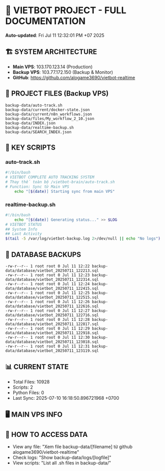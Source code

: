 # 🤖 VIETBOT PROJECT - FULL DOCUMENTATION
**Auto-updated**: Fri Jul 11 12:32:01 PM +07 2025

## 🏗️ SYSTEM ARCHITECTURE
- **Main VPS**: 103.170.123.14 (Production)
- **Backup VPS**: 103.77.172.150 (Backup & Monitor)
- **GitHub**: https://github.com/alogame3690/vietbot-realtime

## 📁 PROJECT FILES (Backup VPS)
```
backup-data/auto-track.sh
backup-data/current/docker-state.json
backup-data/current/n8n_workflows.json
backup-data/files/My_workflow_2_10.json
backup-data/INDEX.json
backup-data/realtime-backup.sh
backup-data/SEARCH_INDEX.json
```

## 🔧 KEY SCRIPTS
### auto-track.sh
```bash
#!/bin/bash
# VIETBOT COMPLETE AUTO TRACKING SYSTEM
# Thay thế toàn bộ /vietbot-brain/auto-track.sh
# Function: Sync từ Main VPS
    echo "[$(date)] Starting sync from main VPS"
```
### realtime-backup.sh
```bash
#!/bin/bash
    echo "[$(date)] Generating status..." >> $LOG
# VIETBOT STATUS
## System Info
## Last Activity
$(tail -5 /var/log/vietbot-backup.log 2>/dev/null || echo "No logs")
```

## 💾 DATABASE BACKUPS
```
-rw-r--r-- 1 root root 0 Jul 11 12:22 backup-data/database/vietbot_20250711_122213.sql
-rw-r--r-- 1 root root 0 Jul 11 12:23 backup-data/database/vietbot_20250711_122314.sql
-rw-r--r-- 1 root root 0 Jul 11 12:24 backup-data/database/vietbot_20250711_122415.sql
-rw-r--r-- 1 root root 0 Jul 11 12:25 backup-data/database/vietbot_20250711_122515.sql
-rw-r--r-- 1 root root 0 Jul 11 12:26 backup-data/database/vietbot_20250711_122616.sql
-rw-r--r-- 1 root root 0 Jul 11 12:27 backup-data/database/vietbot_20250711_122716.sql
-rw-r--r-- 1 root root 0 Jul 11 12:28 backup-data/database/vietbot_20250711_122817.sql
-rw-r--r-- 1 root root 0 Jul 11 12:29 backup-data/database/vietbot_20250711_122918.sql
-rw-r--r-- 1 root root 0 Jul 11 12:30 backup-data/database/vietbot_20250711_123018.sql
-rw-r--r-- 1 root root 0 Jul 11 12:31 backup-data/database/vietbot_20250711_123119.sql
```

## 📊 CURRENT STATE
- Total Files: 10928
- Scripts: 2
- Python Files: 0
- Last Sync: 2025-07-10 16:18:50.896721968 +0700

## 🖥️ MAIN VPS INFO


## 🚨 HOW TO ACCESS DATA
- View any file: "Xem file backup-data/[filename] từ github alogame3690/vietbot-realtime"
- Check logs: "Show backup-data/logs/[logfile]"
- View scripts: "List all .sh files in backup-data/"
